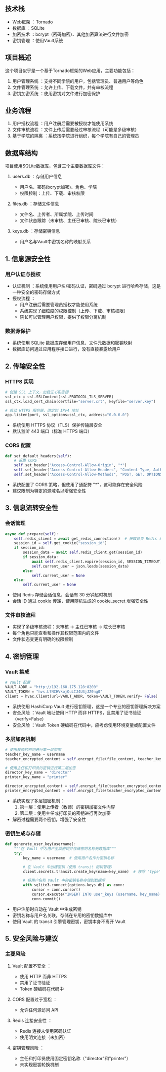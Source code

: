 ## 技术栈
- Web框架 ：Tornado
- 数据库 ：SQLite
- 加密技术 ：bcrypt（密码加密）、其他加密算法进行文件加密
- 密钥管理 ：使用Vault系统

## 项目概述
这个项目似乎是一个基于Tornado框架的Web应用，主要功能包括：

1. 用户管理系统 ：支持不同学院的用户，包括管理员、普通用户等角色
2. 文件管理系统 ：允许上传、下载文件，并有审核流程
3. 密钥加密系统 ：使用密钥对文件进行加密保护

## 业务流程
1. 用户授权流程 ：用户注册后需要被授权才能使用系统
2. 文件审核流程 ：文件上传后需要经过审核流程（可能是多级审核）
3. 基于学院的隔离 ：系统按学院进行组织，每个学院有自己的管理员
   
## 数据库结构
项目使用SQLite数据库，包含三个主要数据库文件：

1. users.db ：存储用户信息
   
   - 用户名、密码(bcrypt加密)、角色、学院
   - 权限控制：上传、下载、审核权限
2. files.db ：存储文件信息
   
   - 文件名、上传者、所属学院、上传时间
   - 文件状态跟踪（未审核、主任已审核、院长已审核）
3. keys.db ：存储密钥信息
   
   - 用户名与Vault中密钥名称的映射关系

## 1. 信息源安全性

### 用户认证与授权

- 认证机制 ：系统使用用户名/密码认证，密码通过 bcrypt 进行哈希存储，这是一种安全的密码存储方式
- 授权流程 ：
  - 用户注册后需要管理员授权才能使用系统
  - 系统实现了细粒度的权限控制（上传、下载、审核权限）
  - 院长可以管理用户权限，提供了权限分离机制
    
### 数据源保护

- 系统使用 SQLite 数据库存储用户信息、文件元数据和密钥映射
- 数据库访问通过应用程序接口进行，没有直接暴露给用户

## 2. 传输安全性

### HTTPS 实现

```python
# 创建 SSL 上下文，加载证书和密钥
ssl_ctx = ssl.SSLContext(ssl.PROTOCOL_TLS_SERVER)
ssl_ctx.load_cert_chain(certfile="server.crt", keyfile="server.key")

# 启动 HTTPS 服务器，绑定到 IPv4 地址
app.listen(port, ssl_options=ssl_ctx, address="0.0.0.0")
```

- 系统使用 HTTPS 协议（TLS）保护传输层安全
- 默认监听 443 端口（标准 HTTPS 端口）
  
### CORS 配置

```python
def set_default_headers(self):
    # 设置 CORS
    self.set_header("Access-Control-Allow-Origin", "*")
    self.set_header("Access-Control-Allow-Headers", "Content-Type, Authorization")
    self.set_header("Access-Control-Allow-Methods", "POST, GET, OPTIONS, DELETE")
 ```

- 系统配置了 CORS 策略，但使用了通配符 "*"，这可能存在安全风险
- 建议限制为特定的源域名以增强安全性
  
## 3. 信息流转安全性

### 会话管理

```python
async def prepare(self):
    self.redis_client = await get_redis_connection()  # 获取异步 Redis 连接
    session_id = self.get_cookie("session_id")
    if session_id:
        session_data = await self.redis_client.get(session_id)
        if session_data:
            await self.redis_client.expire(session_id, SESSION_TIMEOUT)  # 更新会话过期时间
            self.current_user = json.loads(session_data)
        else:
            self.current_user = None
    else:
        self.current_user = None
 ```

- 使用 Redis 存储会话信息，会话有 30 分钟超时机制
- 会话 ID 通过 cookie 传递，使用随机生成的 cookie_secret 增强安全性
  
### 文件审核流程

- 实现了多级审核流程：未审核 → 主任已审核 → 院长已审核
- 每个角色只能查看和操作其权限范围内的文件
- 文件状态变更有明确的权限控制
  
## 4. 密钥管理

### Vault 集成

```python
# Vault 配置
VAULT_ADDR = "http://192.168.175.128:8200"
VAULT_TOKEN = "hvs.L7NCHVkojQuLIJ4U4jJZ0ng0"
client = hvac.Client(url=VAULT_ADDR, token=VAULT_TOKEN,verify= False)
 ```

- 系统使用 HashiCorp Vault 进行密钥管理，这是一个专业的密钥管理解决方案
- 安全风险 ：Vault 地址使用 HTTP 而非 HTTPS，且禁用了证书验证（verify=False）
- 安全风险 ：Vault Token 硬编码在代码中，应考虑使用环境变量或配置文件
### 多层加密机制
```python
# 使用教师的密钥进行第一层加密
teacher_key_name = username
teacher_encrypted_content = self.encrypt_file(file_content, teacher_key_name)

# 使用主任和打印员的密钥进行第二层加密
director_key_name = "director"
printer_key_name = "printer"

director_encrypted_content = self.encrypt_file(teacher_encrypted_content.encode('utf-8'), director_key_name)
printer_encrypted_content = self.encrypt_file(teacher_encrypted_content.encode('utf-8'), printer_key_name)
 ```
- 系统实现了多层加密机制：
  1. 第一层：使用上传者（教师）的密钥加密文件内容
  2. 第二层：使用主任或打印员的密钥进行再次加密
- 解密过程需要两个密钥，增强了安全性
### 密钥生成与存储
```python
def generate_user_key(username):
    """在 Vault 中为用户生成密钥并存储密钥名称到数据库"""
    try:
        key_name = username  # 使用用户名作为密钥名称

        # 在 Vault 中创建密钥（使用 transit 秘钥管理）
        client.secrets.transit.create_key(name=key_name)  # 移除 'type' 参数

        # 将用户名和 Vault 中的密钥名称存储到数据库
        with sqlite3.connect(options.keys_db) as conn:
            cursor = conn.cursor()
            cursor.execute("INSERT INTO user_keys (username, key_name) VALUES (?, ?)", (username, key_name))
            conn.commit()
 ```

- 用户注册时自动在 Vault 中生成密钥
- 密钥名称与用户名关联，存储在专用的密钥数据库中
- 使用 Vault 的 transit 引擎管理密钥，密钥本身不离开 Vault
## 5. 安全风险与建议
### 主要风险
1. Vault 配置不安全 ：
   
   - 使用 HTTP 而非 HTTPS
   - 禁用了证书验证
   - Token 硬编码在代码中
2. CORS 配置过于宽松 ：
   
   - 允许任何源访问 API
3. Redis 连接安全性 ：
   
   - Redis 连接未使用密码认证
   - 使用明文连接（未加密）
4. 密钥管理风险 ：
   
   - 主任和打印员使用固定密钥名称（"director"和"printer"）
   - 未实现密钥轮换机制
